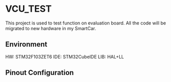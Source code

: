 # VCU_TEST

This project is used to test function on evaluation board. All the code will be migrated to new hardware in my SmartCar.

## Environment
HW: STM32F103ZET6
IDE: STM32CubeIDE
LIB: HAL+LL

## Pinout Configuration

